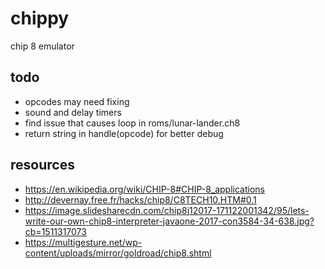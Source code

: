 # chippy
chip 8 emulator

## todo

* opcodes may need fixing
* sound and delay timers
* find issue that causes loop in roms/lunar-lander.ch8
* return string in handle(opcode) for better debug

## resources

* <https://en.wikipedia.org/wiki/CHIP-8#CHIP-8_applications>
* <http://devernay.free.fr/hacks/chip8/C8TECH10.HTM#0.1>
* <https://image.slidesharecdn.com/chip8j12017-171122001342/95/lets-write-our-own-chip8-interpreter-javaone-2017-con3584-34-638.jpg?cb=1511317073>
* <https://multigesture.net/wp-content/uploads/mirror/goldroad/chip8.shtml>
